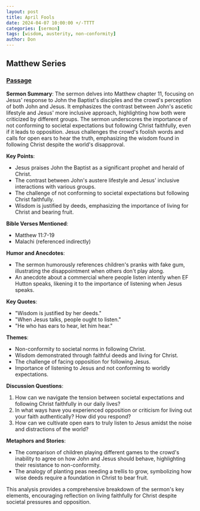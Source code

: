 ```yaml
---
layout: post
title: April Fools
date: 2024-04-07 10:00:00 +/-TTTT
categories: [sermon]
tags: [wisdom, austerity, non-conformity]
author: Don
---
```

## Matthew Series

### [Passage](https://www.stepbible.org/?q=version=ESV@reference=Matt.11&options=HVNUG)

**Sermon Summary**:
The sermon delves into Matthew chapter 11, focusing on Jesus' response to John the Baptist's disciples and the crowd's perception of both John and Jesus. It emphasizes the contrast between John's ascetic lifestyle and Jesus' more inclusive approach, highlighting how both were criticized by different groups. The sermon underscores the importance of not conforming to societal expectations but following Christ faithfully, even if it leads to opposition. Jesus challenges the crowd's foolish words and calls for open ears to hear the truth, emphasizing the wisdom found in following Christ despite the world's disapproval.

**Key Points**:
- Jesus praises John the Baptist as a significant prophet and herald of Christ.
- The contrast between John's austere lifestyle and Jesus' inclusive interactions with various groups.
- The challenge of not conforming to societal expectations but following Christ faithfully.
- Wisdom is justified by deeds, emphasizing the importance of living for Christ and bearing fruit.

**Bible Verses Mentioned**:
- Matthew 11:7-19
- Malachi (referenced indirectly)

**Humor and Anecdotes**:
- The sermon humorously references children's pranks with fake gum, illustrating the disappointment when others don't play along.
- An anecdote about a commercial where people listen intently when EF Hutton speaks, likening it to the importance of listening when Jesus speaks.

**Key Quotes**:
- "Wisdom is justified by her deeds."
- "When Jesus talks, people ought to listen."
- "He who has ears to hear, let him hear."

**Themes**:
- Non-conformity to societal norms in following Christ.
- Wisdom demonstrated through faithful deeds and living for Christ.
- The challenge of facing opposition for following Jesus.
- Importance of listening to Jesus and not conforming to worldly expectations.

**Discussion Questions**:
1. How can we navigate the tension between societal expectations and following Christ faithfully in our daily lives?
2. In what ways have you experienced opposition or criticism for living out your faith authentically? How did you respond?
3. How can we cultivate open ears to truly listen to Jesus amidst the noise and distractions of the world?

**Metaphors and Stories**:
- The comparison of children playing different games to the crowd's inability to agree on how John and Jesus should behave, highlighting their resistance to non-conformity.
- The analogy of planting peas needing a trellis to grow, symbolizing how wise deeds require a foundation in Christ to bear fruit.

This analysis provides a comprehensive breakdown of the sermon's key elements, encouraging reflection on living faithfully for Christ despite societal pressures and opposition.

